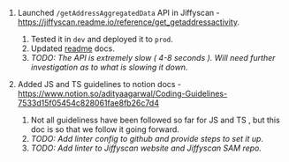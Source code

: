 1. Launched `/getAddressAggregatedData` API in Jiffyscan - https://jiffyscan.readme.io/reference/get_getaddressactivity. 
    1. Tested it in `dev` and deployed it to `prod`.
    2. Updated [readme](https://jiffyscan.readme.io/reference/get_getaddressactivity) docs.
    3. *TODO: The API is extremely slow ( 4-8 seconds ). Will need further investigation as to what is slowing it down.* 

2. Added JS and TS guidelines to notion docs - https://www.notion.so/adityaagarwal/Coding-Guidelines-7533d15f05454c828061fae8fb26c7d4
    1. Not all guideliness have been followed so far for JS and TS , but this doc is so that we follow it going forward.
    2. *TODO: Add linter config to github and provide steps to set it up.*
    3. *TODO: Add linter to Jiffyscan website and Jiffyscan SAM repo.*
